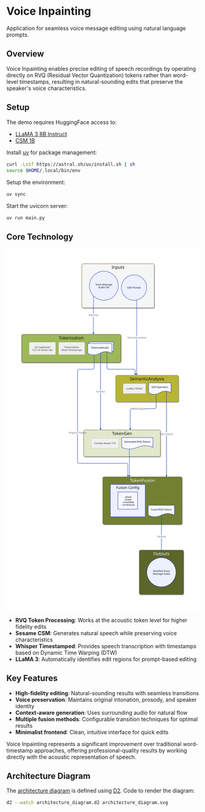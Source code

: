 # Voice Inpainting

Application for seamless voice message editing using natural language prompts.

## Overview

Voice Inpainting enables precise editing of speech recordings by operating directly on RVQ (Residual Vector Quantization) tokens rather than word-level timestamps, resulting in natural-sounding edits that preserve the speaker's voice characteristics.

## Setup

The demo requires HuggingFace access to:

- [LLaMA 3 8B Instruct](https://huggingface.co/meta-llama/Llama-3.1-8B-Instruct)
- [CSM 1B](https://huggingface.co/sesame/csm-1b)

Install [uv](https://docs.astral.sh/uv/getting-started/installation/#standalone-installer) for package management:

```bash
curl -LsSf https://astral.sh/uv/install.sh | sh
source $HOME/.local/bin/env
```

Setup the environment:

```bash
uv sync
```

Start the uvicorn server:

```bash
uv run main.py
```

## Core Technology

![Architecture diagram](./architecture_diagram.svg?)

- **RVQ Token Processing**: Works at the acoustic token level for higher fidelity edits
- **Sesame CSM**: Generates natural speech while preserving voice characteristics
- **Whisper Timestamped**: Provides speech transcription with timestamps based on Dynamic Time Warping (DTW)
- **LLaMA 3**: Automatically identifies edit regions for prompt-based editing

## Key Features

- **High-fidelity editing**: Natural-sounding results with seamless transitions
- **Voice preservation**: Maintains original intonation, prosody, and speaker identity
- **Context-aware generation**: Uses surrounding audio for natural flow
- **Multiple fusion methods**: Configurable transition techniques for optimal results
- **Minimalist frontend**: Clean, intuitive interface for quick edits

Voice Inpainting represents a significant improvement over traditional word-timestamp approaches, offering professional-quality results by working directly with the acoustic representation of speech.

## Architecture Diagram

The [architecture diagram](./architecture_diagram.svg) is defined using [D2](https://github.com/terrastruct/d2). Code to render the diagram:

```bash
d2 --watch architecture_diagram.d2 architecture_diagram.svg
```
